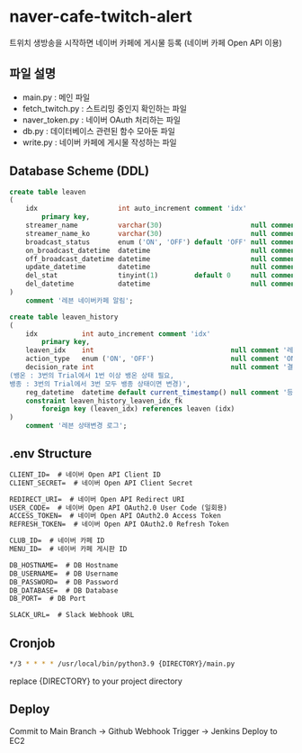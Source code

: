 # naver-cafe-twitch-alert
트위치 생방송을 시작하면 네이버 카페에 게시물 등록 (네이버 카페 Open API 이용)

## 파일 설명
- main.py : 메인 파일
- fetch_twitch.py : 스트리밍 중인지 확인하는 파일
- naver_token.py : 네이버 OAuth 처리하는 파일
- db.py : 데이터베이스 관련된 함수 모아둔 파일
- write.py : 네이버 카페에 게시물 작성하는 파일

## Database Scheme (DDL)
```sql
create table leaven
(
    idx                    int auto_increment comment 'idx'
        primary key,
    streamer_name          varchar(30)                      null comment '스트리머 닉네임 (name)',
    streamer_name_ko       varchar(30)                      null comment '스트리머 닉네임 (한글)',
    broadcast_status       enum ('ON', 'OFF') default 'OFF' null comment '뱅종 OFF, 뱅온 ON',
    on_broadcast_datetime  datetime                         null comment '방송 시작 일시',
    off_broadcast_datetime datetime                         null comment '방송 종료 일시',
    update_datetime        datetime                         null comment '수정 일시',
    del_stat               tinyint(1)         default 0     null comment '삭제 여부',
    del_datetime           datetime                         null comment '삭제일시'
)
    comment '레븐 네이버카페 알림';

```

```sql
create table leaven_history
(
    idx           int auto_increment comment 'idx'
        primary key,
    leaven_idx    int                                  null comment '레븐 멤버 idx',
    action_type   enum ('ON', 'OFF')                   null comment 'ON/OFF 여부',
    decision_rate int                                  null comment '결정 비율
(뱅온 : 3번의 Trial에서 1번 이상 뱅온 상태 필요, 
뱅종 : 3번의 Trial에서 3번 모두 뱅종 상태이면 변경)',
    reg_datetime  datetime default current_timestamp() null comment '등록일시',
    constraint leaven_history_leaven_idx_fk
        foreign key (leaven_idx) references leaven (idx)
)
    comment '레븐 상태변경 로그';
```

## .env Structure
```txt
CLIENT_ID=  # 네이버 Open API Client ID
CLIENT_SECRET=  # 네이버 Open API Client Secret

REDIRECT_URI=  # 네이버 Open API Redirect URI
USER_CODE=  # 네이버 Open API OAuth2.0 User Code (일회용)
ACCESS_TOKEN=  # 네이버 Open API OAuth2.0 Access Token
REFRESH_TOKEN=  # 네이버 Open API OAuth2.0 Refresh Token

CLUB_ID=  # 네이버 카페 ID
MENU_ID=  # 네이버 카페 게시판 ID

DB_HOSTNAME=  # DB Hostname
DB_USERNAME=  # DB Username
DB_PASSWORD=  # DB Password
DB_DATABASE=  # DB Database
DB_PORT=  # DB Port

SLACK_URL=  # Slack Webhook URL
```

## Cronjob
```sh
*/3 * * * * /usr/local/bin/python3.9 {DIRECTORY}/main.py
```
replace {DIRECTORY} to your project directory

## Deploy
Commit to Main Branch -> Github Webhook Trigger -> Jenkins Deploy to EC2
